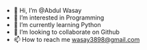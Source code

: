 - 👋 Hi, I’m @Abdul Wasay
- 👀 I’m interested in Programming
- 🌱 I’m currently learning Python
- 💞️ I’m looking to collaborate on Github
- 📫 How to reach me wasay3898@gmail.com

<!---
Abdul-hue/Abdul-hue is a ✨ special ✨ repository because its `README.md` (this file) appears on your GitHub profile.
You can click the Preview link to take a look at your changes.
--->

